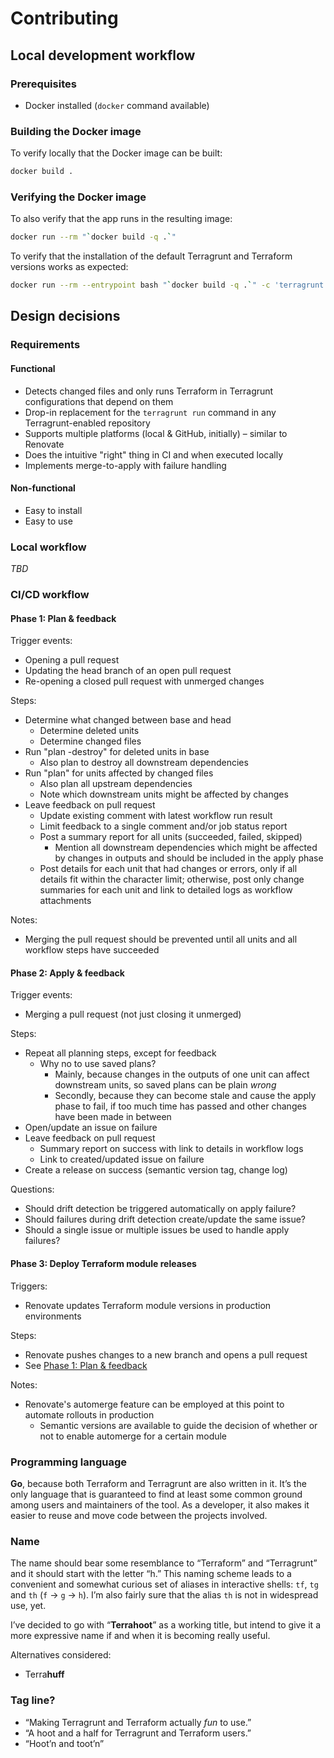 # Contributing

## Local development workflow

### Prerequisites

- Docker installed (`docker` command available)

### Building the Docker image

To verify locally that the Docker image can be built:

```sh
docker build .
```

### Verifying the Docker image

To also verify that the app runs in the resulting image:

```sh
docker run --rm "`docker build -q .`"
```

To verify that the installation of the default Terragrunt and Terraform versions works as expected:

```sh
docker run --rm --entrypoint bash "`docker build -q .`" -c 'terragrunt run -- version'
```

## Design decisions

### Requirements

#### Functional

- Detects changed files and only runs Terraform in Terragrunt configurations that depend on them
- Drop-in replacement for the `terragrunt run` command in any Terragrunt-enabled repository
- Supports multiple platforms (local & GitHub, initially) – similar to Renovate
- Does the intuitive "right" thing in CI and when executed locally
- Implements merge-to-apply with failure handling

#### Non-functional

- Easy to install
- Easy to use

### Local workflow

_TBD_

### CI/CD workflow

#### Phase 1: Plan & feedback

Trigger events:

- Opening a pull request
- Updating the head branch of an open pull request
- Re-opening a closed pull request with unmerged changes

Steps:

- Determine what changed between base and head
  - Determine deleted units
  - Determine changed files
- Run "plan -destroy" for deleted units in base
  - Also plan to destroy all downstream dependencies
- Run "plan" for units affected by changed files
  - Also plan all upstream dependencies
  - Note which downstream units might be affected by changes
- Leave feedback on pull request
  - Update existing comment with latest workflow run result
  - Limit feedback to a single comment and/or job status report
  - Post a summary report for all units (succeeded, failed, skipped)
    - Mention all downstream dependencies which might be affected by
      changes in outputs and should be included in the apply phase
  - Post details for each unit that had changes or errors, only if all details
    fit within the character limit; otherwise, post only change summaries for
    each unit and link to detailed logs as workflow attachments

Notes:

- Merging the pull request should be prevented until all units and all workflow
  steps have succeeded

#### Phase 2: Apply & feedback

Trigger events:

- Merging a pull request (not just closing it unmerged)

Steps:

- Repeat all planning steps, except for feedback
  - Why no to use saved plans?
    - Mainly, because changes in the outputs of one unit can affect downstream
      units, so saved plans can be plain *wrong*
    - Secondly, because they can become stale and cause the apply phase to fail,
      if too much time has passed and other changes have been made in between
- Open/update an issue on failure
- Leave feedback on pull request
  - Summary report on success with link to details in workflow logs
  - Link to created/updated issue on failure
- Create a release on success (semantic version tag, change log)

Questions:

- Should drift detection be triggered automatically on apply failure?
- Should failures during drift detection create/update the same issue?
- Should a single issue or multiple issues be used to handle apply failures?

#### Phase 3: Deploy Terraform module releases

Triggers:

- Renovate updates Terraform module versions in production environments

Steps:

- Renovate pushes changes to a new branch and opens a pull request
- See [Phase 1: Plan & feedback](#phase-1-plan--feedback)

Notes:

- Renovate's automerge feature can be employed at this point to automate
  rollouts in production
  - Semantic versions are available to guide the decision of whether or
    not to enable automerge for a certain module

### Programming language

**Go**, because both Terraform and Terragrunt are also written in it. It’s the only language that is guaranteed to find at least some common ground among users and maintainers of the tool. As a developer, it also makes it easier to reuse and move code between the projects involved.

### Name

The name should bear some resemblance to “Terraform” and “Terragrunt” and it should start with the letter “h.” This naming scheme leads to a convenient and somewhat curious set of aliases in interactive shells: `tf`, `tg` and `th` (`f` → `g` → `h`). I’m also fairly sure that the alias `th` is not in widespread use, yet.

I’ve decided to go with “**Terrahoot**” as a working title, but intend to give it a more expressive name if and when it is becoming really useful.

Alternatives considered:

- Terra**huff**

### Tag line?

- “Making Terragrunt and Terraform actually _fun_ to use.”
- “A hoot and a half for Terragrunt and Terraform users.”
- “Hoot’n and toot’n”
